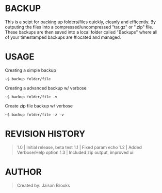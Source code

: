 BACKUP
=======
This is a scipt for backing up folders/files quickly, cleanly and efficently.
By outputing the files into a compressed/uncompressed "tar.gz" or ".zip" file. 
These backups are then saved into a local folder called "Backups" where all of your timestamped backups are #located and managed.

USAGE
======
Creating a simple backup

`~$ backup folder/file`

Creating a advanced backup w/ verbose

`~$ backup folder/file -v`

Create zip file backup w/ verbose

`~$ backup folder/file -z -v`

REVISION HISTORY
==================
> 1.0 | Initial release, beta test
> 1.1 | Fixed param echo
> 1.2 | Added Verbose/Help option
> 1.3 | Included zip output, improved ui

AUTHOR
======
> Created by: Jaison Brooks
